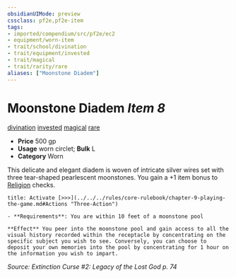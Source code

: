 ```yaml
---
obsidianUIMode: preview
cssclass: pf2e,pf2e-item
tags:
- imported/compendium/src/pf2e/ec2
- equipment/worn-item
- trait/school/divination
- trait/equipment/invested
- trait/magical
- trait/rarity/rare
aliases: ["Moonstone Diadem"]
---
```

# Moonstone Diadem *Item 8*  
[divination](divination.md)  [invested](invested.md)  [magical](magical.md)  [rare](rare.md)  

- **Price** 500 gp
- **Usage** worn circlet; **Bulk** L
- **Category** Worn

This delicate and elegant diadem is woven of intricate silver wires set with three tear-shaped pearlescent moonstones. You gain a +1 item bonus to [Religion](../../skills.md#Religion) checks.

```ad-embed-ability
title: Activate [>>>](../../../rules/core-rulebook/chapter-9-playing-the-game.md#Actions "Three-Action")

- **Requirements**: You are within 10 feet of a moonstone pool

**Effect** You peer into the moonstone pool and gain access to all the visual history recorded within the receptacle by concentrating on the specific subject you wish to see. Conversely, you can choose to deposit your own memories into the pool by concentrating for 1 hour on the information you wish to impart.
```

*Source: Extinction Curse #2: Legacy of the Lost God p. 74*
